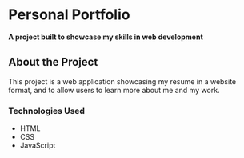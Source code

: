 
# Personal Portfolio

**A project built to showcase my skills in web development**

## About the Project
This project is a web application showcasing my resume in a website format, and to allow users to learn more about me and my work. 

### Technologies Used

- HTML
- CSS
- JavaScript
